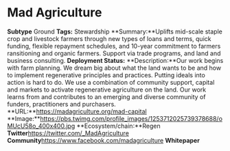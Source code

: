 # Mad Agriculture
**Subtype** Ground
**Tags:** Stewardship
**Summary:**Uplifts mid-scale staple crop and livestock farmers through new types of loans and terms, quick funding, flexible repayment schedules, and 10-year commitment to farmers  ransitioning and organic farmers. Support via trade programs, and land and business consulting. 
**Deployment Status:**
**Description:**Our work begins with farm planning. We dream big about what the land wants to be and how to implement regenerative principles and practices. Putting ideals into action is hard to do. We use a combination of community support, capital and markets to activate regenerative agriculture on the land. Our work learns from and contributes to an emerging and diverse community of funders, practitioners and purchasers.  
**URL:**https://madagriculture.org/mad-capital
**Image:**https://pbs.twimg.com/profile_images/1253712025739378688/oMUcU58o_400x400.jpg
**Ecosystem/chain:**Regen
**Twitter**https://twitter.com/_MadAgriculture
**Community**https://www.facebook.com/madagriculture
**Whitepaper**
